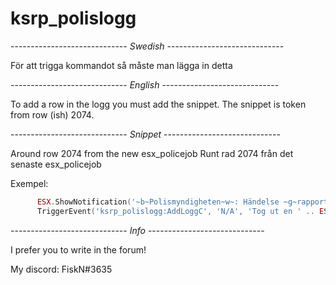 # ksrp_polislogg

----------------------------- *Swedish* -----------------------------

För att trigga kommandot så måste man lägga in detta

----------------------------- *English* -----------------------------

To add a row in the logg you must add the snippet. The snippet is token from row (ish) 2074.

----------------------------- *Snippet* -----------------------------

Around row 2074 from the new esx_policejob
Runt rad 2074 från det senaste esx_policejob

Exempel:
```lua
      ESX.ShowNotification('~b~Polismyndigheten~w~: Händelse ~g~rapporterad~w~ i loggboken')
      TriggerEvent('ksrp_polislogg:AddLoggC', 'N/A', 'Tog ut en ' .. ESX.GetWeaponLabel(data.current.value))
```

----------------------------- *Info* -----------------------------

I prefer you to write in the forum!

My discord: FiskN#3635
